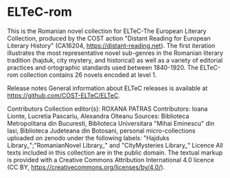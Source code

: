 # ELTeC-rom
This is the Romanian novel collection for ELTeC-The European Literary Collection, produced by the COST action "Distant Reading for European Literary History" (CA16204, https://distant-reading.net).
The first iteration illustrates the most representative novel sub-genres in the Romanian literary tradition (hajduk, city mystery, and historical) as well as a variety of editorial practices and ortographic standards used between 1840-1920. The ELTeC-rom collection contains 26 novels encoded at level 1. 
 

Release notes
General information about ELTeC releases is available at https://github.com/COST-ELTeC/ELTeC.


Contributors
Collection editor(s): ROXANA PATRAS
Contributors: Ioana Lionte, Lucretia Pascariu, Alexandra Olteanu
Sources: Biblioteca Metropolitana din Bucuresti, Biblioteca Universitara "Mihai Eminescu" din Iasi, Biblioteca Judeteana din Botosani, personal micro-collections uploaded on zenodo under the following labels: "Hajduks Library_";"RomanianNovel Library_" and "CityMysteries Library_" 
Licence
All texts included in this collection are in the public domain. The textual markup is provided with a Creative Commons Attribution International 4.0 licence (CC BY, https://creativecommons.org/licenses/by/4.0/).
 
